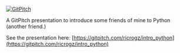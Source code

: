 [![GitPitch](https://gitpitch.com/assets/badge.svg)](https://gitpitch.com/ricrogz/intro_python/master?grs=github&t=white)

A GitPitch presentation to introduce some friends of mine to Python (another friend.)

See the presentation here: [https://gitpitch.com/ricrogz/intro_python](https://gitpitch.com/ricrogz/intro_python)
